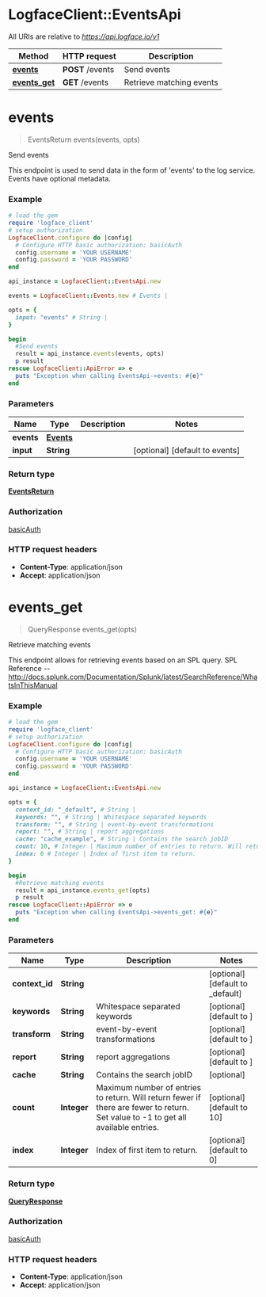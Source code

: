 # LogfaceClient::EventsApi

All URIs are relative to *https://api.logface.io/v1*

Method | HTTP request | Description
------------- | ------------- | -------------
[**events**](EventsApi.md#events) | **POST** /events | Send events
[**events_get**](EventsApi.md#events_get) | **GET** /events | Retrieve matching events


# **events**
> EventsReturn events(events, opts)

Send events

This endpoint is used to send data in the form of 'events' to the log service. Events have optional metadata.

### Example
```ruby
# load the gem
require 'logface_client'
# setup authorization
LogfaceClient.configure do |config|
  # Configure HTTP basic authorization: basicAuth
  config.username = 'YOUR USERNAME'
  config.password = 'YOUR PASSWORD'
end

api_instance = LogfaceClient::EventsApi.new

events = LogfaceClient::Events.new # Events | 

opts = { 
  input: "events" # String | 
}

begin
  #Send events
  result = api_instance.events(events, opts)
  p result
rescue LogfaceClient::ApiError => e
  puts "Exception when calling EventsApi->events: #{e}"
end
```

### Parameters

Name | Type | Description  | Notes
------------- | ------------- | ------------- | -------------
 **events** | [**Events**](Events.md)|  | 
 **input** | **String**|  | [optional] [default to events]

### Return type

[**EventsReturn**](EventsReturn.md)

### Authorization

[basicAuth](../README.md#basicAuth)

### HTTP request headers

 - **Content-Type**: application/json
 - **Accept**: application/json



# **events_get**
> QueryResponse events_get(opts)

Retrieve matching events

This endpoint allows for retrieving events based on an SPL query. SPL Reference -- http://docs.splunk.com/Documentation/Splunk/latest/SearchReference/WhatsInThisManual 

### Example
```ruby
# load the gem
require 'logface_client'
# setup authorization
LogfaceClient.configure do |config|
  # Configure HTTP basic authorization: basicAuth
  config.username = 'YOUR USERNAME'
  config.password = 'YOUR PASSWORD'
end

api_instance = LogfaceClient::EventsApi.new

opts = { 
  context_id: "_default", # String | 
  keywords: "", # String | Whitespace separated keywords
  transform: "", # String | event-by-event transformations
  report: "", # String | report aggregations
  cache: "cache_example", # String | Contains the search jobID
  count: 10, # Integer | Maximum number of entries to return. Will return fewer if there are fewer to return. Set value to -1 to get all available entries.
  index: 0 # Integer | Index of first item to return.
}

begin
  #Retrieve matching events
  result = api_instance.events_get(opts)
  p result
rescue LogfaceClient::ApiError => e
  puts "Exception when calling EventsApi->events_get: #{e}"
end
```

### Parameters

Name | Type | Description  | Notes
------------- | ------------- | ------------- | -------------
 **context_id** | **String**|  | [optional] [default to _default]
 **keywords** | **String**| Whitespace separated keywords | [optional] [default to ]
 **transform** | **String**| event-by-event transformations | [optional] [default to ]
 **report** | **String**| report aggregations | [optional] [default to ]
 **cache** | **String**| Contains the search jobID | [optional] 
 **count** | **Integer**| Maximum number of entries to return. Will return fewer if there are fewer to return. Set value to -1 to get all available entries. | [optional] [default to 10]
 **index** | **Integer**| Index of first item to return. | [optional] [default to 0]

### Return type

[**QueryResponse**](QueryResponse.md)

### Authorization

[basicAuth](../README.md#basicAuth)

### HTTP request headers

 - **Content-Type**: application/json
 - **Accept**: application/json



